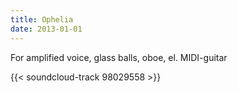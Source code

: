 ```yaml
---
title: Ophelia
date: 2013-01-01
---
```

For amplified voice, glass balls, oboe, el. MIDI-guitar

{{< soundcloud-track 98029558 >}}
